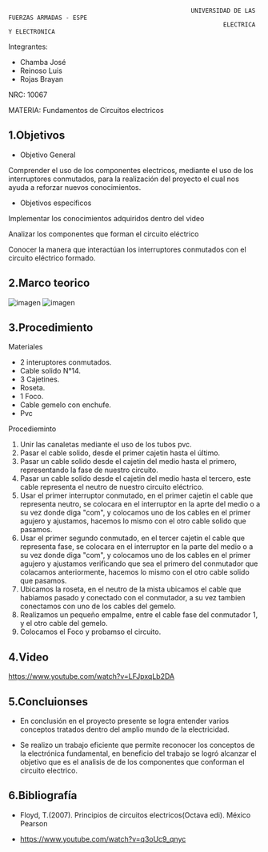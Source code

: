                                                        UNIVERSIDAD DE LAS FUERZAS ARMADAS - ESPE
                                                                ELECTRICA Y ELECTRONICA

Integrantes: 
- Chamba José
- Reinoso Luis
- Rojas Brayan

NRC: 10067

MATERIA: Fundamentos de Circuitos electricos 
## 1.Objetivos
* Objetivo General

Comprender el uso de los componentes electricos, mediante el uso de los interruptores conmutados, para la realización del proyecto el cual nos ayuda a reforzar nuevos conocimientos.  

* Objetivos específicos

Implementar los conocimientos adquiridos dentro del video 

Analizar los componentes que forman el circuito eléctrico

Conocer la manera que interactúan los interruptores conmutados con el circuito eléctrico formado.

## 2.Marco teorico

![imagen](https://user-images.githubusercontent.com/116812651/212789406-749266fa-3b1b-4031-9e15-940a9c2c2fbb.png)
![imagen](https://user-images.githubusercontent.com/116812651/212789416-d7f10887-9a92-481a-be37-c3526e89d18f.png)

## 3.Procedimiento

Materiales
- 2 interuptores conmutados.
- Cable solido N°14.
- 3 Cajetines.
- Roseta.
- 1 Foco.
- Cable gemelo con enchufe.
- Pvc 

Procedieminto

1. Unir las canaletas mediante el uso de los tubos pvc.
2. Pasar el cable solido, desde el primer cajetin hasta el último.
3. Pasar un cable solido desde el cajetin del medio hasta el primero, representando la fase de nuestro circuito.
4. Pasar un cable solido desde el cajetin del medio hasta el tercero, este cable representa el neutro de nuestro circuito eléctrico.
5. Usar el primer interruptor conmutado, en el primer cajetin el cable que representa neutro, se colocara en el interruptor en la aprte del medio o a su vez donde diga "com", y colocamos uno de los cables en el primer agujero y ajustamos, hacemos lo mismo con el otro cable solido que pasamos.
6. Usar el primer segundo conmutado, en el tercer cajetin el cable que representa fase, se colocara en el interruptor en la parte del medio o a su vez donde diga "com", y colocamos uno de los cables en el primer agujero y ajustamos verificando que sea el primero del conmutador que colacamos anteriormente, hacemos lo mismo con el otro cable solido que pasamos.
7. Ubicamos la roseta, en el neutro de la mista ubicamos el cable que habiamos pasado y conectado con el conmutador, a su vez tambien conectamos con uno de los cables del gemelo.
8. Realizamos un pequeño empalme, entre el cable fase del conmutador 1, y el otro cable del gemelo.
9. Colocamos el Foco y probamso el circuito.

## 4.Video

https://www.youtube.com/watch?v=LFJpxqLb2DA 

## 5.Concluionses

* En conclusión en el proyecto presente se logra entender varios conceptos tratados dentro del amplio mundo de la electricidad.
  
* Se realizo un trabajo eficiente que permite reconocer los conceptos de la electrónica fundamental, en beneficio del trabajo se logró alcanzar el objetivo que es el analisis de de los componentes que conforman el circuito electrico.

## 6.Bibliografía
* Floyd, T.(2007). Principios de circuitos electricos(Octava edi). México Pearson

* https://www.youtube.com/watch?v=q3oUc9_qnyc



